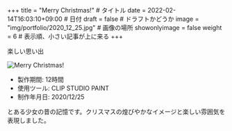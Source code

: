 +++
title = "Merry Christmas!" # タイトル
date = 2022-02-14T16:03:10+09:00 # 日付
draft = false # ドラフトかどうか
image = "img/portfolio/2020_12_25.jpg" # 画像の場所
showonlyimage = false
weight = 6 # 表示順、小さい記事が上に来る 
+++

楽しい思い出
<!--見出しここまで-->
<!--more-->

![Merry Christmas!](/img/portfolio/2020_12_25.jpg)

- 製作期間: 12時間
- 使用ツール: CLIP STUDIO PAINT
- 制作年月日: 2020/12/25
  
とある少女の昔の記憶です。クリスマスの煌びやかなイメージと楽しい雰囲気を表現しました。